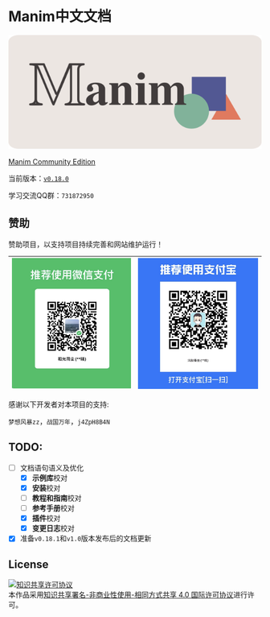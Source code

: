 # Manim中文文档

![](./static/cropped.png)

[Manim Community Edition](https://www.manim.community)

当前版本：[`v0.18.0`](./changelogs/0.17.3-changelog.md)

学习交流QQ群：`731872950`

## 赞助

赞助项目，以支持项目持续完善和网站维护运行！

|![微信](./static/WeChat.jpg)|![支付宝](./static/Alipay.jpg)|
|----------------------------|-----------------------------|


感谢以下开发者对本项目的支持:

`梦想风暴zz`，`战国万年`，`j4ZpH8B4N`

## TODO:

- [ ] 文档语句语义及优化
	- [x] **示例库**校对
	- [x] **安装**校对
	- [ ] **教程和指南**校对
	- [ ] **参考手册**校对
	- [x] **插件**校对
	- [x] **变更日志**校对
- [x] 准备`v0.18.1`和`v1.0`版本发布后的文档更新

## License

<a rel="license" href="http://creativecommons.org/licenses/by-nc-sa/4.0/"><img alt="知识共享许可协议" style="border-width:0" src="https://i.creativecommons.org/l/by-nc-sa/4.0/88x31.png" /></a><br />本作品采用<a rel="license" href="http://creativecommons.org/licenses/by-nc-sa/4.0/">知识共享署名-非商业性使用-相同方式共享 4.0 国际许可协议</a>进行许可。
